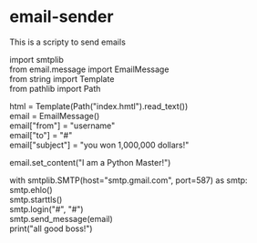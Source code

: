 # email-sender
 This is a scripty to send emails
 
  import smtplib                                                                   
  from email.message import EmailMessage                                          
  from string import Template                                     
  from pathlib import Path                                              

html = Template(Path("index.hmtl").read_text())                        
email = EmailMessage()                                       
email["from"] = "username"                                                    
email["to"] = "#"                                        
email["subject"] = "you won 1,000,000 dollars!"                                                 

email.set_content("I  am a Python Master!")                                                               

with smtplib.SMTP(host="smtp.gmail.com", port=587) as smtp:                                               
    smtp.ehlo()                                             
    smtp.starttls()                                                         
    smtp.login("#", "#")                                                                   
    smtp.send_message(email)                                                                   
    print("all good boss!")
